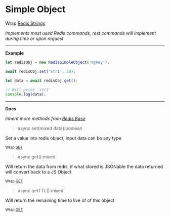 # Simple Object

Wrap [Redis Strings](https://redis.io/commands#string)

_Implements most used Redis commands, rest commands will implement during time or upon request_

---

**Example**

```javascript
let redisObj = new RedisSimpleObject('mykey');

await redisObj.set('str1', 30);

let data = await redisObj.get();

// Will print 'str1'
console.log(data); 

```

---

**Docs**

_Inherit more methods from [Redis Base](redisBase.md)_

> async set(mixed data):boolean
    
Set a value into redis object, input data can be any type

<sub>Wrap [SET](https://redis.io/commands/set)</sub>

> async get():mixed

Will return the data from redis, if what stored is JSONable the data returned will convert back to a JS Object

<sub>Wrap [GET](https://redis.io/commands/get)</sub>

> async getTTL():mixed

Will return the remaining time to live of of this object

<sub>Wrap [GET](https://redis.io/commands/get)</sub>
